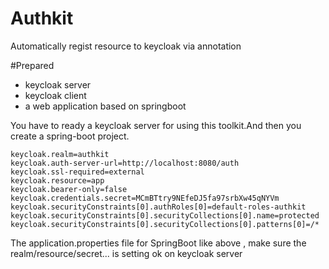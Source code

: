 # Authkit
Automatically regist resource to keycloak via annotation

#Prepared

* keycloak server
* keycloak client 
* a web application based on springboot 

You have to ready a keycloak server for using this toolkit.And then you create a spring-boot project.

    keycloak.realm=authkit
    keycloak.auth-server-url=http://localhost:8080/auth
    keycloak.ssl-required=external
    keycloak.resource=app
    keycloak.bearer-only=false
    keycloak.credentials.secret=MCmBTtry9NEfeDJ5fa97srbXw45qNYVm
    keycloak.securityConstraints[0].authRoles[0]=default-roles-authkit
    keycloak.securityConstraints[0].securityCollections[0].name=protected
    keycloak.securityConstraints[0].securityCollections[0].patterns[0]=/*

The application.properties file for SpringBoot like above , make sure the realm/resource/secret... is setting ok on keycloak server
